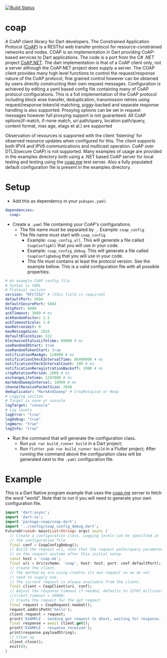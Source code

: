 [![Build Status](https://travis-ci.org/shamblett/coap.svg?branch=master)](https://travis-ci.org/shamblett/coap)
# coap
A CoAP client library for Dart developers.
The Constrained Application Protocol ([CoAP](https://datatracker.ietf.org/doc/draft-ietf-core-coap/))
is a RESTful web transfer protocol for resource-constrained networks and nodes.
COAP is an implementation in Dart providing CoAP-based services to Dart applications.
The code is a port from the C# .NET project [CoAP.NET](https://github.com/smeshlink/CoAP.NET). The dart implementation is that
of a CoAP client only, not a server although the CoAP.NET project does supply a server.
The COAP client provides many high level functions to control the request/response nature of the CoAP protocol,
fine grained control however can be obtained by users directly constructing their own request messages.
Configuration is achieved by editing a yaml based config file containing many of CoAP protocol configurations.
This is a full implementation of the CoAP protocol including block wise transfer, deduplication, transmission retries using
request/response token/id matching, piggy-backed and separate response handling is also supported. Proxying options can be set in request messages however full proxying support is
not guaranteed. All CoAP options(if-match, if-none match, uri path/query, location path/query, content format, max age,
etags et al.) are supported

Observation of resources is supported with the client 'listening' for observed resource updates
when configured for this. The client supports both IPV4 and IPV6 communications and multicast operation. CoAP
over DTLS(secure CoAP) is not supported.
Many examples of usage are provided in the examples directory both using a .NET based CoAP server for local testing
and testing using the [coap.me](http://coap.me/) test server. Also a fully populated default configuration
file is present in the examples directory.
# Setup
* Add this as dependency in your `pubspec.yaml`:
````yaml
dependencies:
  coap:
````
* Create a `.yaml` file containing your CoAP's configurations.
    * The file name must be separated by `_`. Example: `coap_config`
    * The file name must start with `coap_config`
        * Example: `coap_config_all`. This will generate a file called `CoapConfigAll` that you will use in your code.
        * Example: `coap_config_debug`. This will generate a file called `CoapConfigDebug` that you will use in your code.
        * This file must contains at least the protocol version. See the example bellow.
          This is a valid configuration file with all possible properties:
````yaml
# An example COAP config file
# Syntax is YAML
# Protocol section
version: "RFC7252" # (this field is required)
defaultPort: 5684
defaultSecurePort: 5684
httpPort: 8080
ackTimeout: 3000 # ms
ackRandomFactor: 1.5
ackTimeoutScale: 2.0
maxRetransmit: 8
maxMessageSize: 1024
defaultBlockSize: 512
blockwiseStatusLifetime: 60000 # ms
useRandomIDStart: true
useRandomTokenStart: true
notificationMaxAge: 128000 # ms
notificationCheckIntervalTime: 86400000 # ms
notificationCheckIntervalCount: 100 # ms
notificationReregistrationBackoff: 2000 # ms
cropRotationPeriod: 2000 # ms
exchangeLifetime: 1247000 # ms
markAndSweepInterval: 10000 # ms
channelReceivePacketSize: 2048
deduplicator: "MarkAndSweep" # CropRotayion or Noop
# Logging section
# Target is none or console
logTarget: "console"
# Log levels
logError: "true"
logDebug: "true"
logWarn: "true"
logInfo: "true"
````
* Run the command that will generate the configuration class.
    * Run `pub run build_runner build` in a Dart project;
    * Run `flutter pub run build_runner build` in a Flutter project;
      After running the command above the configuration class will be generated next to the `.yaml` configuration file.
# Example
This is a Dart Native program example that uses the [coap.me](http://coap.me/) server to fetch the word "world". Note that to run it you will need to generate your own configuration file.
````dart
import 'dart:async';
import 'dart:io';
import 'package:coap/coap.dart';
import '../config/coap_config_debug.dart';
FutureOr<void> main(List<String> args) async {
  // Create a configuration class. Logging levels can be specified in
  // the configuration file
  final conf = CoapConfigDebug();
  // Build the request uri, note that the request paths/query parameters can be changed
  // on the request anytime after this initial setup.
  const host = 'coap.me';
  final uri = Uri(scheme: 'coap', host: host, port: conf.defaultPort);
  // Create the client.
  // The method we are using creates its own request so we do not
  // need to supply one.
  // The current request is always available from the client.
  final client = CoapClient(uri, conf);
  // Adjust the response timeout if needed, defaults to 32767 milliseconds
  //client.timeout = 10000;
  // Create the request for the get request
  final request = CoapRequest.newGet();
  request.addUriPath('hello');
  client.request = request;
  print('EXAMPLE - Sending get request to $host, waiting for response....');
  final response = await client.get();
  print('EXAMPLE - response received');
  print(response.payloadString);
  // Clean up
  client.close();
  exit(0);
}
````